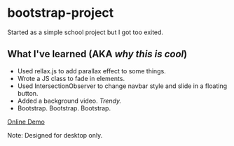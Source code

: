 # bootstrap-project
Started as a simple school project but I got too exited.

## What I've learned (AKA _why this is cool_)
* Used rellax.js to add parallax effect to some things.
* Wrote a JS class to fade in elements.
* Used IntersectionObserver to change navbar style and slide in a floating button.
* Added a background video. _Trendy._
* Bootstrap. Bootstrap. Bootstrap.

[Online Demo](https://danngalann.github.io/bootstrap-project/)

Note: Designed for desktop only.
